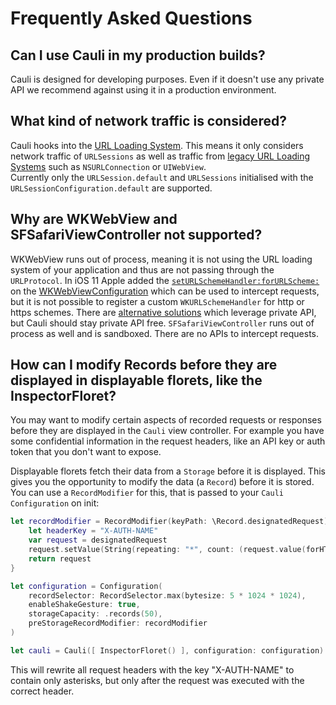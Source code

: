 # Frequently Asked Questions

## Can I use Cauli in my production builds?
Cauli is designed for developing purposes. Even if it doesn't use any private API we recommend against using it in a production environment.

## What kind of network traffic is considered?
Cauli hooks into the [URL Loading System](https://developer.apple.com/documentation/foundation/url_loading_system). This means it only considers network traffic of `URLSessions` as well as traffic from [legacy URL Loading Systems](https://developer.apple.com/documentation/foundation/url_loading_system/legacy_url_loading_systems) such as `NSURLConnection` or `UIWebView`.  
Currently only the `URLSession.default` and `URLSessions` initialised with the `URLSessionConfiguration.default` are supported.

## Why are WKWebView and SFSafariViewController not supported?

WKWebView runs out of process, meaning it is not using the URL loading system of your application and thus are not passing through the `URLProtocol`. In iOS 11 Apple added the [`setURLSchemeHandler:forURLScheme:`](https://developer.apple.com/documentation/webkit/wkwebviewconfiguration/2875766-seturlschemehandler?language=objc) on the [WKWebViewConfiguration](https://developer.apple.com/documentation/webkit/wkwebviewconfiguration?language=objc) which can be used to intercept requests, but it is not possible to register a custom `WKURLSchemeHandler` for http or https schemes. There are [alternative solutions](https://github.com/wilddylan/WKWebViewWithURLProtocol/blob/master/WKWebViewWithURLProtocol/NSURLProtocol%2BWKWebViewSupport.m) which leverage private API, but Cauli should stay private API free.
`SFSafariViewController` runs out of process as well and is sandboxed. There are no APIs to intercept requests.

## How can I modify Records before they are displayed in displayable florets, like the InspectorFloret?
You may want to modify certain aspects of recorded requests or responses before they are displayed in the `Cauli` view controller. For example you have some confidential information in the request headers, like an API key or auth token that you don't want to expose.

Displayable florets fetch their data from a `Storage` before it is displayed. This gives you the opportunity to modify the data (a `Record`) before it is stored. You can use a `RecordModifier` for this, that is passed to your `Cauli` `Configuration` on init:

```swift
let recordModifier = RecordModifier(keyPath: \Record.designatedRequest) { designatedRequest -> (URLRequest) in
    let headerKey = "X-AUTH-NAME"
    var request = designatedRequest
    request.setValue(String(repeating: "*", count: (request.value(forHTTPHeaderField: headerKey) ?? "").count), forHTTPHeaderField: headerKey)
    return request
}

let configuration = Configuration(
    recordSelector: RecordSelector.max(bytesize: 5 * 1024 * 1024),
    enableShakeGesture: true,
    storageCapacity: .records(50),
    preStorageRecordModifier: recordModifier
)

let cauli = Cauli([ InspectorFloret() ], configuration: configuration)
```

This will rewrite all request headers with the key "X-AUTH-NAME" to contain only asterisks, but only after the request was executed with the correct header.